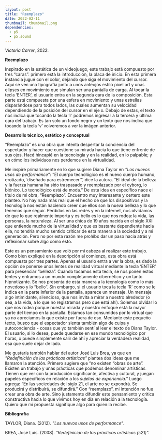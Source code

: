 ```yaml
---
layout: post
title: "Reemplazo"
date: 2022-02-11
thumbnail: thumbnail.png
dependencies:
  - p5
  - p5.sound
---
```


<div id="div-sketch">
  <script type="text/javascript" src="sketch.js"></script>
</div>

_Victoria Carrer_, 2022.

**Reemplazo**

Inspirado en la estética de un videojuego, este trabajo está compuesto por tres “caras”: primero está la introducción, la placa de inicio. En esta primera instancia jugué con el color, dejando que siga el movimiento del cursor. Aquí se ven una tipografía junto a unos anteojos estilo pixel art y unas elipses en movimiento que simulan ser una pantalla de carga. Al tocar la tecla ‘ENTER’, el usuario entra en la segunda cara de la composición. Esta parte está compuesta por una esfera en movimiento y unas estrellas disparándose para todos lados, las cuales aumentan su velocidad dependiendo de la posición del cursor en el eje x. Debajo de estas, el texto nos indica que tocando la tecla ‘r’ podremos ingresar a la tercera y última cara del trabajo. Es tan solo un fondo negro y un texto que nos indica que tocando la tecla ‘v’ volveremos a ver la imágen anterior.

**Desarrollo técnico, estético y conceptual**

“Reemplazo” es una obra que intenta despertar la conciencia del espectador y hacer que cuestione su mirada hacia lo que tiene enfrente de sus ojos. Hacé hincapié en la tecnología y en la realidad, en lo palpable; y en cómo los individuos nos perdemos en la virtualidad.

Me inspiré primariamente en lo que sugiere Diana Taylor en _“Los nuevos usos de performance”_: “El cuerpo tecnológico es el nuevo cuerpo humano, erotizado, ‘diseñado para estremecer’”, dice la autora. “El ideal de la belleza y la fuerza humana ha sido traspasado y reemplazado por el cyborg, lo biónico. Lo tecnológico está de moda.” De esta idea en específico nace el título de mi obra, “Reemplazo”. Encuentro muy interesante y certero este planteo. No hay nada más real que el hecho de que los dispositivos y la tecnología nos están haciendo creer que ellos son la nueva belleza y lo que tenemos que seguir. Perdidos en las redes y en la internet, nos olvidamos de que lo que realmente importa y es bello es lo que nos rodea: la vida, las personas, la naturaleza. Al ser una chica de 19 años nacida en el siglo XXI que entiende mucho de la virtualidad y que es bastante dependiente hacia ella, no tendría mucho sentido criticar de esta manera a la sociedad y a mi generación. Pero no por esta razón me prohíbo dar un paso hacia atrás y reflexionar sobre algo como esto.

Este es un pensamiento que voló por mi cabeza al realizar este trabajo. Como bien expliqué en la descripción al comienzo, esta obra está compuesta por tres partes. Apenas el usuario entra a ver la obra, es dado la opción de ponerse unos lentes de realidad virtual mediante la tecla ‘ENTER’ para presenciar “belleza”. Cuando tocamos esta tecla, se nos ponen estos lentes y entramos a un mundo completamente cibernético y un tanto hipnotizante. Se nos presenta de esta manera a la tecnología como lo más novedoso y lo “bello”. Sin embargo, si el usuario toca la tecla ‘R’ como se le indica en la parte inferior de la pantalla, aparece un mensaje. Un mensaje algo intimidante, silencioso, que nos invita a mirar a nuestro alrededor (o sea, a la vida, a lo que no registramos pero que está ahí). Solemos olvidar lo que nos rodea porque nuestra mirada y nuestro enfoque está la mayor parte del tiempo en la pantalla. Estamos tan consumidos por lo virtual que ya no apreciamos lo que existe por fuera de eso. Mediante este pequeño texto, busco que el espectador sienta también algo de culpa y autoconciencia - cosas que yo también sentí al leer el texto de Diana Taylor. El usuario, si lo desea, puede quedarse en ese mundo tecnológico por horas, o puede simplemente salir de ahí y apreciar la verdadera realidad, esa que suele dejar de lado.

Me gustaría también hablar del autor José Luis Brea, ya que en _"Redefinición de las prácticas artísticas"_ plantea dos ideas que me llamaron la atención. Primero sugiere que “no existen “obras de arte”. Existen un trabajo y unas prácticas que podemos denominar artísticas. Tienen que ver con la producción significante, afectiva y cultural, y juegan papeles específicos en relación a los _sujetos de experiencia_.” Luego agrega: “En las sociedades del siglo 21, el arte no se expondrá. Se producirá y distribuirá, se difundirá.” Con “reemplazo”, mi intención no fue crear una obra de arte. Sino justamente difundir este pensamiento y crítica constructiva hacia lo que vivimos hoy en día en relación a la tecnología. Quiero que mi propuesta signifique algo para quien la recibe.


**Bibliografía**

TAYLOR, Diana. (2012). _"Los nuevos usos de performance"._

BREA, José Luis. (2008). _"Redefinición de las prácticas artísticas (s21)"._
